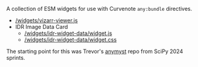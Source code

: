 A collection of ESM widgets for use with Curvenote `any:bundle` directives.

- [/widgets/vizarr-viewer.js](/widgets/vizarr-viewer.js)
- IDR Image Data Card
  - [/widgets/idr-widget-data/widget.js](/widgets/idr-widget-data/widget.js)
  - [/widgets/idr-widget-data/widget.css](/widgets/idr-widget-data/widget.css)

The starting point for this was Trevor's [anymyst](https://github.com/manzt/anymyst) repo from SciPy 2024 sprints.
